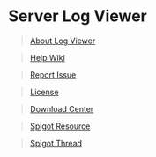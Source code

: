 # Server Log Viewer

> [About Log Viewer](https://www.coolv1994.com/projects/logviewer.html)

> [Help Wiki](https://github.com/CoolV1994/LogViewer/wiki)

> [Report Issue](https://github.com/CoolV1994/LogViewer/issues)

> [License](https://github.com/CoolV1994/LogViewer/blob/gh-pages/LICENSE.md)

> [Download Center](https://projects.coolv1994.com/LogViewer/)

> [Spigot Resource](https://www.spigotmc.org/resources/server-log-viewer.5243/)

> [Spigot Thread](https://www.spigotmc.org/threads/server-log-viewer-paid.56932/)
